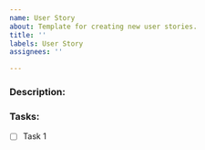 ```yaml
---
name: User Story
about: Template for creating new user stories.
title: ''
labels: User Story
assignees: ''

---
```


### Description:

### Tasks:
- [ ] Task 1
